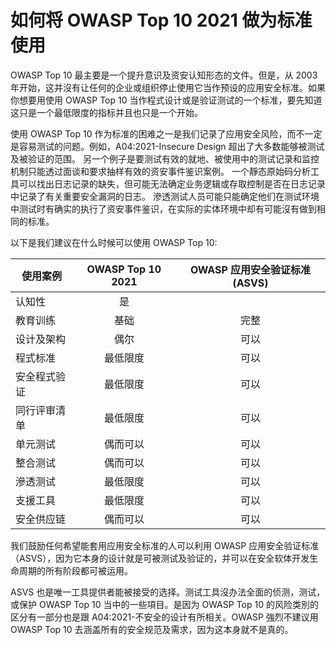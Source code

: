 # 如何将 OWASP Top 10 2021 做为标准使用

OWASP Top 10 最主要是一个提升意识及资安认知形态的文件。但是，从 2003 年开始，这并沒有让任何的企业或组织停止使用它当作预设的应用安全标准。如果你想要用使用 OWASP Top 10 当作程式设计或是验证测试的一个标准，要先知道这只是一个最低限度的指标并且也只是一个开始。

使用 OWASP Top 10 作为标准的困难之一是我们记录了应用安全风险，而不一定是容易测试的问题。例如，A04:2021-Insecure Design 超出了大多数能够被测试及被验证的范围。 另一个例子是要测试有效的就地、被使用中的测试记录和监控机制只能透过面谈和要求抽样有效的资安事件鉴识案例。 一个靜态原始码分析工具可以找出日志记录的缺失，但可能无法确定业务逻辑或存取控制是否在日志记录中记录了有关重要安全漏洞的日志。 滲透测试人员可能只能确定他们在测试环境中测试时有确实的执行了资安事件鉴识，在实际的实体环境中却有可能沒有做到相同的标准。

以下是我们建议在什么时候可以使用 OWASP Top 10:

| 使用案例     | OWASP Top 10 2021 | OWASP 应用安全验证标准 (ASVS) |
| ------------ | :---------------: | :---------------------------: |
| 认知性       |        是         |                               |
| 教育训练     |       基础        |             完整              |
| 设计及架构   |       偶尔        |             可以              |
| 程式标准     |     最低限度      |             可以              |
| 安全程式验证 |     最低限度      |             可以              |
| 同行评审清单 |     最低限度      |             可以              |
| 单元测试     |     偶而可以      |             可以              |
| 整合测试     |     偶而可以      |             可以              |
| 滲透测试     |     最低限度      |             可以              |
| 支援工具     |     最低限度      |             可以              |
| 安全供应链   |     偶而可以      |             可以              |

我们鼓励任何希望能套用应用安全标准的人可以利用 OWASP 应用安全验证标准（ASVS），因为它本身的设计就是可被测试及验证的，并可以在安全软体开发生命周期的所有阶段都可被运用。

ASVS 也是唯一工具提供者能被接受的选择。测试工具沒办法全面的侦测，测试，或保护 OWASP Top 10 当中的一些項目。是因为 OWASP Top 10 的风险类別的区分有一部分也是跟 A04:2021-不安全的设计有所相关。OWASP 強烈不建议用 OWASP Top 10 去涵盖所有的安全规范及需求，因为这本身就不是真的。
